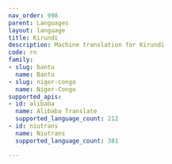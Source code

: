 ```yaml
---
nav_order: 998
parent: Languages
layout: language
title: Kirundi
description: Machine translation for Kirundi
code: rn
family:
- slug: bantu
  name: Bantu
- slug: niger-congo
  name: Niger-Congo
supported_apis:
- id: alibaba
  name: Alibaba Translate
  supported_language_count: 212
- id: niutrans
  name: Niutrans
  supported_language_count: 381

---
```


